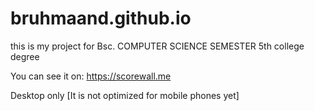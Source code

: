 # bruhmaand.github.io

this is my project for Bsc. COMPUTER SCIENCE SEMESTER 5th college degree

You can see it on:
https://scorewall.me

Desktop only [It is not optimized for mobile phones yet] 
